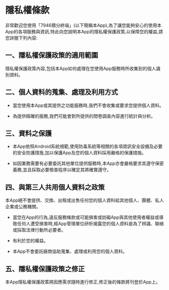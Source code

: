# 隱私權條款

非常歡迎您使用「7946積分終端」(以下簡稱本App),為了讓您能夠安心的使用本App的各項服務與資訊,特此向您說明本App的隱私權保護政策,以保障您的權益,請您詳閱下列內容:

## 一、隱私權保護政策的適用範圍

隱私權保護政策內容,包括本App如何處理在您使用App服務時所收集到的個人識別資料。

## 二、個人資料的蒐集、處理及利用方式

* 當您使用本App或其提供之功能服務時,我們不會收集或要求您提供個人資料。

* 為提供精確的服務,我們可能會對所提供的問卷調查內容進行統計與分析。

## 三、資料之保護

* 本App依照Android系統規範,使用防毒系統等相關的各項資訊安全設備及必要的安全防護措施,加以保護App及您的個人資料採用嚴格的保護措施。

* 如因業務需要有必要委託其他單位提供服務時,本App亦會嚴格要求其遵守保密義務,並且採取必要檢查程序以確定其將確實遵守。

## 四、與第三人共用個人資料之政策

本App絕不會提供、交換、出租或出售任何您的個人資料給其他個人、團體、私人企業或公務機關。

* 當您在App的行為,違反服務條款或可能損害或妨礙App與其他使用者權益或導致任何人遭受損害時,經App管理單位研析揭露您的個人資料是為了辨識、聯絡或採取法律行動所必要者。

* 有利於您的權益。

* 本App不會委託廠商協助蒐集、處理或利用您的個人資料。

## 五、隱私權保護政策之修正

本App隱私權保護政策將因應需求隨時進行修正,修正後的條款將刊登於App上。
